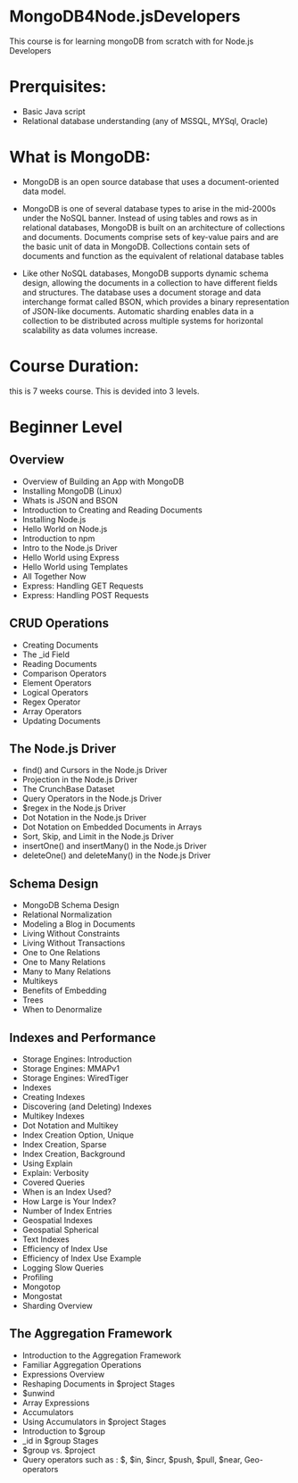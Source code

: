 # MongoDB4Node.jsDevelopers
This course is for learning mongoDB from scratch with for Node.js Developers

# Prerquisites:
* Basic Java script 
* Relational database understanding (any of MSSQL, MYSql, Oracle)

# What is MongoDB:
* MongoDB is an open source database that uses a document-oriented data model.

* MongoDB is one of several database types to arise in the mid-2000s under the NoSQL banner. Instead of using tables and rows as in relational databases, MongoDB is built on an architecture of collections and documents. Documents comprise sets of key-value pairs and are the basic unit of data in MongoDB. Collections contain sets of documents and function as the equivalent of relational database tables

* Like other NoSQL databases, MongoDB supports dynamic schema design, allowing the documents in a collection to have different fields and structures. The database uses a document storage and data interchange format called BSON, which provides a binary representation of JSON-like documents. Automatic sharding enables data in a collection to be distributed across multiple systems for horizontal scalability as data volumes increase.

# Course Duration:
 this is 7 weeks course. This is devided into 3 levels.
 
# Beginner Level
Overview
--------

- Overview of Building an App with MongoDB
- Installing MongoDB (Linux)
- Whats is JSON and BSON
- Introduction to Creating and Reading Documents
- Installing Node.js
- Hello World on Node.js
- Introduction to npm
- Intro to the Node.js Driver
- Hello World using Express
- Hello World using Templates
- All Together Now
- Express: Handling GET Requests
- Express: Handling POST Requests


CRUD Operations
---------------

- Creating Documents
- The _id Field
- Reading Documents
- Comparison Operators
- Element Operators
- Logical Operators
- Regex Operator
- Array Operators
- Updating Documents
 
 

The Node.js Driver
------------------
 
- find() and Cursors in the Node.js Driver
- Projection in the Node.js Driver   
- The CrunchBase Dataset
- Query Operators in the Node.js Driver
- $regex in the Node.js Driver
- Dot Notation in the Node.js Driver
- Dot Notation on Embedded Documents in Arrays
- Sort, Skip, and Limit in the Node.js Driver
- insertOne() and insertMany() in the Node.js Driver
- deleteOne() and deleteMany() in the Node.js Driver

Schema Design
-------------

- MongoDB Schema Design
- Relational Normalization
- Modeling a Blog in Documents
- Living Without Constraints
- Living Without Transactions
- One to One Relations
- One to Many Relations
- Many to Many Relations
- Multikeys
- Benefits of Embedding
- Trees
- When to Denormalize

Indexes and Performance
-----------------------

- Storage Engines: Introduction
- Storage Engines: MMAPv1
- Storage Engines: WiredTiger
- Indexes
- Creating Indexes
- Discovering (and Deleting) Indexes
- Multikey Indexes
- Dot Notation and Multikey
- Index Creation Option, Unique
- Index Creation, Sparse
- Index Creation, Background
- Using Explain
- Explain: Verbosity
- Covered Queries
- When is an Index Used?
- How Large is Your Index?
- Number of Index Entries
- Geospatial Indexes
- Geospatial Spherical
- Text Indexes
- Efficiency of Index Use
- Efficiency of Index Use Example
- Logging Slow Queries
- Profiling
- Mongotop
- Mongostat
- Sharding Overview

The Aggregation Framework
-------------------------

- Introduction to the Aggregation Framework
- Familiar Aggregation Operations
- Expressions Overview
- Reshaping Documents in $project Stages
- $unwind
- Array Expressions
- Accumulators
- Using Accumulators in $project Stages
- Introduction to $group
- _id in $group Stages
- $group vs. $project
- Query operators such as : $, $in, $incr, $push, $pull, $near, Geo-operators





